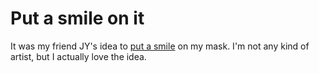 # Put a smile on it
It was my friend JY's idea to <a href="https://twitter.com/davewiner/status/1245049879375884290">put a smile</a> on my mask. I'm not any kind of artist, but I actually love the idea. 

